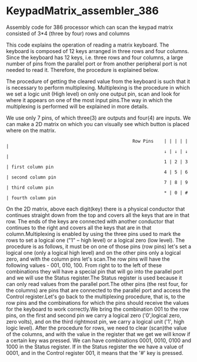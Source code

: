 # KeypadMatrix_assembler_386
Assembly code for 386 processor which can scan the keypad matrix consisted of 3*4 (three by four) rows and columns

This code explains the operation of reading a matrix keyboard. The keyboard is composed of 12 keys arranged in three rows and four columns.
Since the keyboard has 12 keys, i.e. three rows and four columns, a large number of pins from the parallel port or from another peripheral port is not needed to read it.
Therefore, the procedure is explained below.

The procedure of getting the cleared value from the keyboard is such that it is necessary to perform multiplexing. Multiplexing is the procedure in which we set a logic 
unit (High level) on only one output pin, scan and look for where it appears on one of the most input pins.The way in which the multiplexing is performed will be 
explained in more details.


We use only 7 pins, of which three(3) are outputs and four(4) are inputs. We can make a 2D matrix on which you can visually see which button is placed where on the
matrix.

                                                    Row Pins    | | | | | |
                                                                ↓ | ↓ | ↓ |
                                                                1 | 2 | 3 | first column pin
                                                                4 | 5 | 6 | second column pin
                                                                7 | 8 | 9 | third column pin
                                                                * | 0 | # | fourth column pin
                                                                
                                                                
On the 2D matrix, above each digit(key) there is a physical conductor that continues straight down from the top and covers all the keys that are in that row. The ends 
of the keys are connected with another conductor that continues to the right and covers all the keys that are in that column.Multiplexing is enabled by using the three 
pins used to mark the rows to set a logical one ("1" – high level) or a logical zero (low level). 
The procedure is as follows, it must be on one of those pins (row 
pins) let's set a logical one (only a logical high level) and on the other pins only a logical zero, and with the column pins let's scan.The row pins will have the
following values - 001, 010, 100. From right to to the left of these combinations they will have a special pin that will go into the parallel port and we will use the 
Status register.The Status register is used because it can only read values from the parallel port.The other pins (the rest four, for the columns) are pins that are
connected to the parallel port and access the Control register.Let's go back to the multiplexing procedure, that is, to the row pins and the combinations for which the
pins should receive the values for the keyboard to work correctly.We bring the combination 001 to the row pins, on the first and second pin we carry a logical zero
('0',logical zero, zero volts), and on the third rightmost pin, we carry a logical unit ('1', high logic level).
After the procedure for rows, we need to clear (scan)the value of the columns, and with the value in the register that we get we will know if a certain key was 
pressed. We can have combinations 0001, 0010, 0100 and 1000 in the Status register. 
If in the Status register the we have a value of 0001, and in the Control register 001, it means that the '#' key is pressed.
